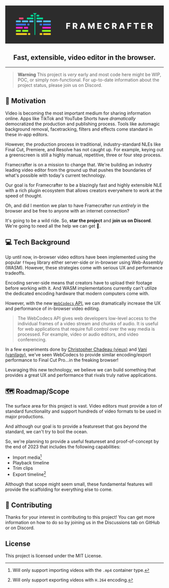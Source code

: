 ![framecrafter-logo-banner](./assets//framecrafter-logo-text.png)

<h2 align="center">
Fast, extensible, video editor in the browser.
</h2>

---

> **Warning**
> This project is _very_ early and most code here might be WIP, POC, or simply non-functional. For up-to-date information about the project status, please join us on Discord.

## 🤔 Motivation

Video is becoming the most important medium for sharing information online. Apps like TikTok and YouTube Shorts have _dramatically_ democratized the production and publishing process. Tools like automagic background removal, facetracking, filters and effects come standard in these in-app editors.

However, the production process in traditional, industry-standard NLEs like Final Cut, Premiere, and Resolve has not caught up. For example, keying out a greenscreen is still a highly manual, repetitive, three or four step process.

Framecrafter is on a mission to change that. We're building an industry leading video editor from the ground up that pushes the boundaries of what's possible with today's current technology.

Our goal is for Framecrafter to be a blazingly fast and highly extensible NLE with a rich plugin ecosystem that allows creators everywhere to work at the speed of thought.

Oh, and did I mention we plan to have Framecrafter run _entirely_ in the browser and be free to anyone with an internet connection?

It's going to be a wild ride. So, **star the project** and **join us on Discord**. We're going to need all the help we can get 💪.

## 💻 Tech Background

Up until now, in-browser video editors have been implemented using the popular `ffmpeg` library either server-side or in-browser using Web-Assembly (WASM). However, these strategies come with serious UX and performance tradeoffs.

Encoding server-side means that creators have to upload their footage before working with it. And WASM implementations currently can't utilize the dedicated encoding hardware that modern computers come with.

However, with the new [`WebCodecs` API](https://developer.mozilla.org/en-US/docs/Web/API/WebCodecs_API), we can dramatically increase the UX and performance of in-browser video editing.

> The WebCodecs API gives web developers low-level access to the individual frames of a video stream and chunks of audio. It is useful for web applications that require full control over the way media is processed. For example, video or audio editors, and video conferencing.

In a few experiments done by [Christopher Chadeau (vjeux)](https://github.com/vjeux/mp4-h264-re-encode) and [Vani (vanilagy)](https://github.com/Vanilagy/mp4-muxer), we've seen WebCodecs to provide similar encoding/export performance to Final Cut Pro...in the freaking browser!

Levaraging this new technology, we believe we can build something that provides a great UX and performance that rivals truly native applications.

## 🗺️ Roadmap/Scope

The surface area for this project is vast. Video editors must provide a _ton_ of standard functionality and support hundreds of video formats to be used in major productions.

And although our goal is to provide a featureset that gos _beyond_ the standard, we can't try to boil the ocean.

So, we're planning to provide a useful featureset and proof-of-concept by the end of 2023 that includes the following capabilities:

- Import media[^1]
- Playback timeline
- Trim clips
- Export timeline[^2]

[^1]: Will only support importing videos with the `.mp4` container type.
[^2]: Will only support exporting videos with `H.264` encoding.

Although that scope might seem small, these fundamental features will provide the scaffolding for everything else to come.

## 🙌 Contributing

Thanks for your interest in contributing to this project! You can get more information on how to do so by joining us in the Discussions tab on GitHub or on Discord.

## License

This project is licensed under the MIT License.
